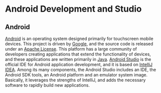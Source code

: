 # Android Development and Studio


## Android

[Android](https://developer.android.com/) is an operating system designed primarily for touchscreen mobile devices.
This project is driven by [Google](https://developers.google.com/), and the source code is released under an [Apache License](https://www.apache.org/licenses/).
This platform has a large community of developers creating applications that extend the functionality of devices, and these applications are written primarily in [Java](https://www.java.com/).
[Android Studio](http://developer.android.com/tools/studio/index.html) is the official IDE for Android application development, and it is based on [IntelliJ IDEA](https://www.jetbrains.com/idea/).
Among its many components, the Android Studio includes an IDE, the Android SDK tools, an Android platform and an emulator system image.
Basically, it leverages the strengths of IntelliJ, and adds the necessary software to rapidly build new applications.

